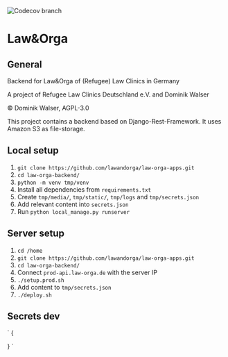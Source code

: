 ![Codecov branch](https://img.shields.io/endpoint?url=https://raw.githubusercontent.com/wiki/lawandorga/lawandorga-backend/python-coverage-comment-action-badge.json)

# Law&Orga

## General

Backend for Law&Orga of (Refugee) Law Clinics in Germany

A project of Refugee Law Clinics Deutschland e.V. and Dominik Walser

© Dominik Walser, AGPL-3.0

This project contains a backend based on Django-Rest-Framework. It uses Amazon S3 as file-storage.

## Local setup
1. `git clone https://github.com/lawandorga/law-orga-apps.git`
2. `cd law-orga-backend/`
3. `python -m venv tmp/venv`
4. Install all dependencies from `requirements.txt`
5. Create `tmp/media/`, `tmp/static/`, `tmp/logs` and `tmp/secrets.json`
6. Add relevant content into `secrets.json`   
6. Run `python local_manage.py runserver`

## Server setup
1. `cd /home`
2. `git clone https://github.com/lawandorga/law-orga-apps.git`
3. `cd law-orga-backend/`
4. Connect `prod-api.law-orga.de` with the server IP
5. `./setup.prod.sh`
6. Add content to `tmp/secrets.json`   
7. `./deploy.sh`

## Secrets dev

`
{

}
`
